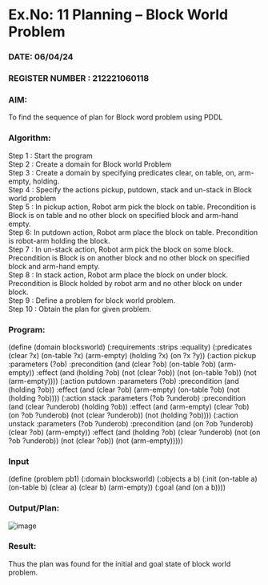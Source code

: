 # Ex.No: 11  Planning –  Block World Problem 
### DATE:   06/04/24                                                                         
### REGISTER NUMBER : 212221060118
### AIM: 
To find the sequence of plan for Block word problem using PDDL  
###  Algorithm:
Step 1 :  Start the program <br>
Step 2 : Create a domain for Block world Problem <br>
Step 3 :  Create a domain by specifying predicates clear, on table, on, arm-empty, holding. <br>
Step 4 : Specify the actions pickup, putdown, stack and un-stack in Block world problem <br>
Step 5 :  In pickup action, Robot arm pick the block on table. Precondition is Block is on table and no other block on specified block and arm-hand empty.<br>
Step 6:  In putdown action, Robot arm place the block on table. Precondition is robot-arm holding the block.<br>
Step 7 : In un-stack action, Robot arm pick the block on some block. Precondition is Block is on another block and no other block on specified block and arm-hand empty.<br>
Step 8 : In stack action, Robot arm place the block on under block. Precondition is Block holded by robot arm and no other block on under block.<br>
Step 9 : Define a problem for block world problem.<br> 
Step 10 : Obtain the plan for given problem.<br> 
     
### Program:
(define (domain blocksworld) (:requirements :strips :equality) (:predicates (clear ?x) (on-table ?x) (arm-empty) (holding ?x) (on ?x ?y)) (:action pickup :parameters (?ob) :precondition (and (clear ?ob) (on-table ?ob) (arm-empty)) :effect (and (holding ?ob) (not (clear ?ob)) (not (on-table ?ob)) (not (arm-empty)))) (:action putdown :parameters (?ob) :precondition (and (holding ?ob)) :effect (and (clear ?ob) (arm-empty) (on-table ?ob) (not (holding ?ob)))) (:action stack :parameters (?ob ?underob) :precondition (and (clear ?underob) (holding ?ob)) :effect (and (arm-empty) (clear ?ob) (on ?ob ?underob) (not (clear ?underob)) (not (holding ?ob)))) (:action unstack :parameters (?ob ?underob) :precondition (and (on ?ob ?underob) (clear ?ob) (arm-empty)) :effect (and (holding ?ob) (clear ?underob) (not (on ?ob ?underob)) (not (clear ?ob)) (not (arm-empty)))))








### Input 
(define (problem pb1) (:domain blocksworld) (:objects a b) (:init (on-table a) (on-table b) (clear a) (clear b) (arm-empty)) (:goal (and (on a b))))
### Output/Plan:
![image](https://github.com/KarthikeyanJ118/AI_Lab_2023-24/assets/160995906/4bc0cf55-ab53-4217-9dda-a6b1ad6401cf)



### Result:
Thus the plan was found for the initial and goal state of block world problem.
